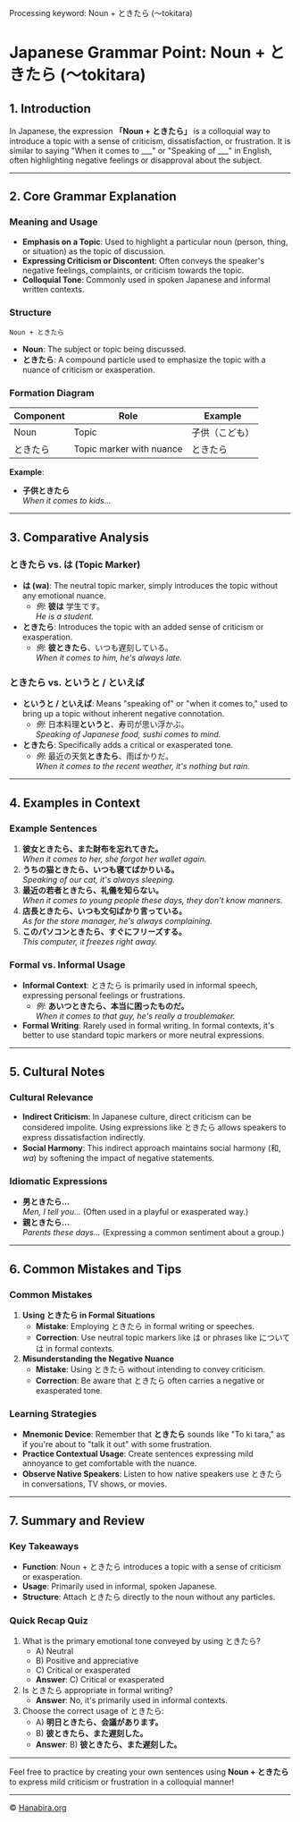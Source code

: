 Processing keyword: Noun + ときたら (〜tokitara)
# Japanese Grammar Point: Noun + ときたら (〜tokitara)

## 1. Introduction
In Japanese, the expression **「Noun + ときたら」** is a colloquial way to introduce a topic with a sense of criticism, dissatisfaction, or frustration. It is similar to saying "When it comes to ___" or "Speaking of ___" in English, often highlighting negative feelings or disapproval about the subject.

---
## 2. Core Grammar Explanation
### Meaning and Usage
- **Emphasis on a Topic**: Used to highlight a particular noun (person, thing, or situation) as the topic of discussion.
- **Expressing Criticism or Discontent**: Often conveys the speaker's negative feelings, complaints, or criticism towards the topic.
- **Colloquial Tone**: Commonly used in spoken Japanese and informal written contexts.
### Structure
```
Noun + ときたら
```
- **Noun**: The subject or topic being discussed.
- **ときたら**: A compound particle used to emphasize the topic with a nuance of criticism or exasperation.
### Formation Diagram
| Component | Role                | Example             |
|-----------|---------------------|---------------------|
| Noun      | Topic               | 子供（こども）       |
| ときたら   | Topic marker with nuance | ときたら            |
**Example**:
- **子供ときたら**  
  *When it comes to kids...*
---
## 3. Comparative Analysis
### ときたら vs. は (Topic Marker)
- **は (wa)**: The neutral topic marker, simply introduces the topic without any emotional nuance.
  - *例*: **彼は** 学生です。  
    *He is a student.*
- **ときたら**: Introduces the topic with an added sense of criticism or exasperation.
  - *例*: **彼ときたら**、いつも遅刻している。  
    *When it comes to him, he's always late.*
### ときたら vs. というと / といえば
- **というと / といえば**: Means "speaking of" or "when it comes to," used to bring up a topic without inherent negative connotation.
  - *例*: 日本料理**というと**、寿司が思い浮かぶ。  
    *Speaking of Japanese food, sushi comes to mind.*
- **ときたら**: Specifically adds a critical or exasperated tone.
  - *例*: 最近の天気**ときたら**、雨ばかりだ。  
    *When it comes to the recent weather, it's nothing but rain.*
---
## 4. Examples in Context
### Example Sentences
1. **彼女ときたら、また財布を忘れてきた。**  
   *When it comes to her, she forgot her wallet again.*
2. **うちの猫ときたら、いつも寝てばかりいる。**  
   *Speaking of our cat, it's always sleeping.*
3. **最近の若者ときたら、礼儀を知らない。**  
   *When it comes to young people these days, they don't know manners.*
4. **店長ときたら、いつも文句ばかり言っている。**  
   *As for the store manager, he's always complaining.*
5. **このパソコンときたら、すぐにフリーズする。**  
   *This computer, it freezes right away.*
### Formal vs. Informal Usage
- **Informal Context**: ときたら is primarily used in informal speech, expressing personal feelings or frustrations.
  - *例*: **あいつときたら、本当に困ったものだ。**  
    *When it comes to that guy, he's really a troublemaker.*
- **Formal Writing**: Rarely used in formal writing. In formal contexts, it's better to use standard topic markers or more neutral expressions.
---
## 5. Cultural Notes
### Cultural Relevance
- **Indirect Criticism**: In Japanese culture, direct criticism can be considered impolite. Using expressions like ときたら allows speakers to express dissatisfaction indirectly.
- **Social Harmony**: This indirect approach maintains social harmony (和, *wa*) by softening the impact of negative statements.
### Idiomatic Expressions
- **男ときたら...**  
  *Men, I tell you...* (Often used in a playful or exasperated way.)
- **親ときたら...**  
  *Parents these days...* (Expressing a common sentiment about a group.)
---
## 6. Common Mistakes and Tips
### Common Mistakes
1. **Using ときたら in Formal Situations**
   - **Mistake**: Employing ときたら in formal writing or speeches.
   - **Correction**: Use neutral topic markers like は or phrases like については in formal contexts.
2. **Misunderstanding the Negative Nuance**
   - **Mistake**: Using ときたら without intending to convey criticism.
   - **Correction**: Be aware that ときたら often carries a negative or exasperated tone.
### Learning Strategies
- **Mnemonic Device**: Remember that **ときたら** sounds like "To ki tara," as if you're about to "talk it out" with some frustration.
- **Practice Contextual Usage**: Create sentences expressing mild annoyance to get comfortable with the nuance.
- **Observe Native Speakers**: Listen to how native speakers use ときたら in conversations, TV shows, or movies.
---
## 7. Summary and Review
### Key Takeaways
- **Function**: Noun + ときたら introduces a topic with a sense of criticism or exasperation.
- **Usage**: Primarily used in informal, spoken Japanese.
- **Structure**: Attach ときたら directly to the noun without any particles.
### Quick Recap Quiz
1. What is the primary emotional tone conveyed by using ときたら?
   - A) Neutral
   - B) Positive and appreciative
   - C) Critical or exasperated
   - **Answer**: C) Critical or exasperated
2. Is ときたら appropriate in formal writing?
   - **Answer**: No, it's primarily used in informal contexts.
3. Choose the correct usage of ときたら:
   - A) **明日ときたら、会議があります。**
   - B) **彼ときたら、また遅刻した。**
   - **Answer**: B) **彼ときたら、また遅刻した。**
---
Feel free to practice by creating your own sentences using **Noun + ときたら** to express mild criticism or frustration in a colloquial manner!


---

© [Hanabira.org](https://hanabira.org)

